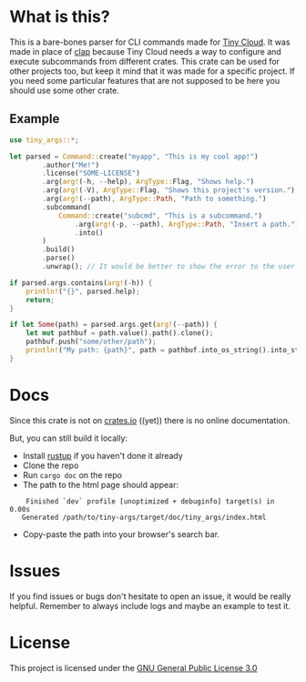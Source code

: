 # What is this?

This is a bare-bones parser for CLI commands made for [Tiny Cloud](https://github.com/personal-tiny-cloud/tiny-cloud).
It was made in place of [clap](https://docs.rs/clap/latest/clap/) because Tiny Cloud
needs a way to configure and execute subcommands from different crates.
This crate can be used for other projects too, but keep it mind that it was made for a specific project.
If you need some particular features that are not supposed to be here you should use some other crate.

## Example

```rust
use tiny_args::*;

let parsed = Command::create("myapp", "This is my cool app!")
        .author("Me!")
        .license("SOME-LICENSE")
        .arg(arg!(-h, --help), ArgType::Flag, "Shows help.")
        .arg(arg!(-V), ArgType::Flag, "Shows this project's version.")
        .arg(arg!(--path), ArgType::Path, "Path to something.")
        .subcommand(
            Command::create("subcmd", "This is a subcommand.")
                .arg(arg!(-p, --path), ArgType::Path, "Insert a path.")
                .into()
        )
        .build()
        .parse()
        .unwrap(); // It would be better to show the error to the user instead of panicking

if parsed.args.contains(arg!(-h)) {
    println!("{}", parsed.help);
    return;
}

if let Some(path) = parsed.args.get(arg!(--path)) {
    let mut pathbuf = path.value().path().clone();
    pathbuf.push("some/other/path");
    println!("My path: {path}", path = pathbuf.into_os_string().into_string().unwrap());
}
```

# Docs

Since this crate is not on [crates.io](https://crates.io/) ((yet)) there is no online documentation.

But, you can still build it locally:

- Install [rustup](https://rustup.rs/) if you haven't done it already
- Clone the repo
- Run `cargo doc` on the repo
- The path to the html page should appear:
```
    Finished `dev` profile [unoptimized + debuginfo] target(s) in 0.00s
   Generated /path/to/tiny-args/target/doc/tiny_args/index.html
```
- Copy-paste the path into your browser's search bar.

# Issues

If you find issues or bugs don't hesitate to open an issue, it would be really helpful.
Remember to always include logs and maybe an example to test it.

# License

This project is licensed under the [GNU General Public License 3.0](/LICENSE)

